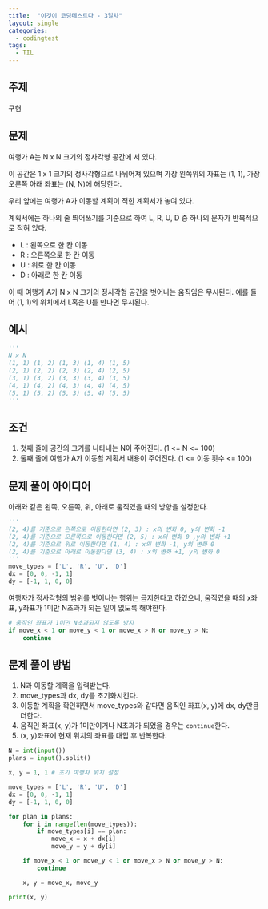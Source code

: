 ```yaml
---
title:  "이것이 코딩테스트다 - 3일차"
layout: single
categories:
  - codingtest
tags:
  - TIL
---
```


## 주제
구현

## 문제
여행가 A는 N x N 크기의 정사각형 공간에 서 있다.

이 공간은 1 x 1 크기의 정사각형으로 나뉘어져 있으며 가장 왼쪽위의 자표는 (1, 1), 가장 오른쪽 아래 좌표는 (N, N)에 해당한다.

우리 앞에는 여행가 A가 이동할 계획이 적힌 계획서가 놓여 있다.

계획서에는 하나의 줄 띄어쓰기를 기준으로 하여 L, R, U, D 중 하나의 문자가 반복적으로 적혀 있다.

- L : 왼쪽으로 한 칸 이동
- R : 오른쪽으로 한 칸 이동
- U : 위로 한 칸 이동
- D : 아래로 한 칸 이동

이 때 여행가 A가 N x N 크기의 정사각형 공간을 벗어나는 움직임은 무시된다. 예를 들어 (1, 1)의 위치에서 L혹은 U를 만나면 무시된다.

## 예시
```python
'''
N x N
(1, 1) (1, 2) (1, 3) (1, 4) (1, 5)
(2, 1) (2, 2) (2, 3) (2, 4) (2, 5)
(3, 1) (3, 2) (3, 3) (3, 4) (3, 5)
(4, 1) (4, 2) (4, 3) (4, 4) (4, 5)
(5, 1) (5, 2) (5, 3) (5, 4) (5, 5)
'''
```

## 조건
1. 첫째 줄에 공간의 크기를 나타내는 N이 주어진다. (1 <= N <= 100)
2. 둘째 줄에 여행가 A가 이동할 계획서 내용이 주어진다. (1 <= 이동 횟수 <= 100)

## 문제 풀이 아이디어
아래와 같은 왼쪽, 오른쪽, 위, 아래로 움직였을 때의 방향을 설정한다.
```python
'''
(2, 4)를 기준으로 왼쪽으로 이동한다면 (2, 3) : x의 변화 0, y의 변화 -1
(2, 4)를 기준으로 오른쪽으로 이동한다면 (2, 5) : x의 변화 0 ,y의 변화 +1
(2, 4)를 기준으로 위로 이동한다면 (1, 4) : x의 변화 -1, y의 변화 0
(2, 4)를 기준으로 아래로 이동한다면 (3, 4) : x의 변화 +1, y의 변화 0
'''
move_types = ['L', 'R', 'U', 'D']
dx = [0, 0, -1, 1]
dy = [-1, 1, 0, 0]
```

여행자가 정사각형의 범위를 벗어나는 행위는 금지한다고 하였으니, 움직였을 때의 x좌표, y좌표가 1미만 N초과가 되는 일이 없도록 해야한다.
```python
# 움직인 좌표가 1미만 N초과되지 않도록 방지
if move_x < 1 or move_y < 1 or move_x > N or move_y > N:
    continue
```

## 문제 풀이 방법
1. N과 이동할 계획을 입력받는다.
2. move_types과 dx, dy를 초기화시킨다.
3. 이동할 계획을 확인하면서 move_types와 같다면 움직인 좌표(x, y)에 dx, dy만큼 더한다.
4. 움직인 좌표(x, y)가 1미만이거나 N초과가 되었을 경우는 `continue`한다.
5. (x, y)좌표에 현재 위치의 좌표를 대입 후 반복한다.

```python
N = int(input())
plans = input().split()

x, y = 1, 1 # 초기 여행자 위치 설정

move_types = ['L', 'R', 'U', 'D']
dx = [0, 0, -1, 1]
dy = [-1, 1, 0, 0]

for plan in plans:
    for i in range(len(move_types)):
        if move_types[i] == plan:
            move_x = x + dx[i]
            move_y = y + dy[i]

    if move_x < 1 or move_y < 1 or move_x > N or move_y > N:
        continue

    x, y = move_x, move_y

print(x, y)
```                 

